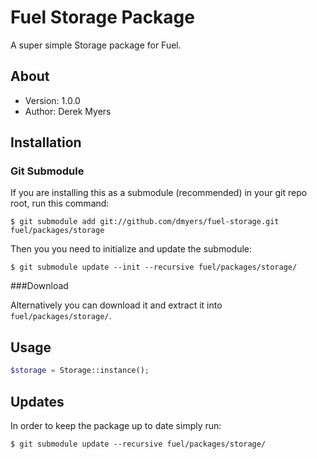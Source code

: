 # Fuel Storage Package

A super simple Storage package for Fuel.

## About
* Version: 1.0.0
* Author: Derek Myers

## Installation

### Git Submodule

If you are installing this as a submodule (recommended) in your git repo root, run this command:

	$ git submodule add git://github.com/dmyers/fuel-storage.git fuel/packages/storage

Then you you need to initialize and update the submodule:

	$ git submodule update --init --recursive fuel/packages/storage/

###Download

Alternatively you can download it and extract it into `fuel/packages/storage/`.

## Usage

```php
$storage = Storage::instance();
```

## Updates

In order to keep the package up to date simply run:

	$ git submodule update --recursive fuel/packages/storage/
